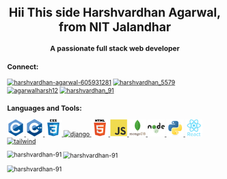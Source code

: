 <h1 align="center">Hii This side Harshvardhan Agarwal, from NIT Jalandhar</h1>
<h3 align="center">A passionate full stack web developer</h3>
<p align="left"> <h3>Connect: </h3>
<a href="https://linkedin.com/in/harshvardhan-agarwal-605931281" target="blank"><img align="center" src="https://raw.githubusercontent.com/rahuldkjain/github-profile-readme-generator/master/src/images/icons/Social/linked-in-alt.svg" alt="harshvardhan-agarwal-605931281" height="30" width="40" /></a>
<a href="https://instagram.com/harshvardhan_5579" target="blank"><img align="center" src="https://raw.githubusercontent.com/rahuldkjain/github-profile-readme-generator/master/src/images/icons/Social/instagram.svg" alt="harshvardhan_5579" height="30" width="40" /></a>
<a href="https://www.codechef.com/users/agarwalharsh12" target="blank"><img align="center" src="https://cdn.jsdelivr.net/npm/simple-icons@3.1.0/icons/codechef.svg" alt="agarwalharsh12" height="30" width="40" color="yellow" /></a>
<a href="https://www.leetcode.com/Harshvardhan_91" target="blank"><img align="center" src="https://raw.githubusercontent.com/rahuldkjain/github-profile-readme-generator/master/src/images/icons/Social/leet-code.svg" alt="harshvardhan_91" height="30" width="40" /></a>
</p>

<h3 align="left">Languages and Tools:</h3>
<p align="left"> <a href="https://www.cprogramming.com/" target="_blank" rel="noreferrer"> <img src="https://raw.githubusercontent.com/devicons/devicon/master/icons/c/c-original.svg" alt="c" width="40" height="40"/> </a>  <a href="https://www.w3schools.com/cpp/" target="_blank" rel="noreferrer"> <img src="https://raw.githubusercontent.com/devicons/devicon/master/icons/cplusplus/cplusplus-original.svg" alt="cplusplus" width="40" height="40"/> </a> <a href="https://www.w3schools.com/css/" target="_blank" rel="noreferrer"> <img src="https://raw.githubusercontent.com/devicons/devicon/master/icons/css3/css3-original-wordmark.svg" alt="css3" width="40" height="40"/> </a> <a href="https://www.djangoproject.com/" target="_blank" rel="noreferrer"> <img src="https://cdn.worldvectorlogo.com/logos/django.svg" alt="django" width="40" height="40"/> </a> <a href="https://www.w3.org/html/" target="_blank" rel="noreferrer"> <img src="https://raw.githubusercontent.com/devicons/devicon/master/icons/html5/html5-original-wordmark.svg" alt="html5" width="40" height="40"/> </a> <a href="https://developer.mozilla.org/en-US/docs/Web/JavaScript" target="_blank" rel="noreferrer"> <img src="https://raw.githubusercontent.com/devicons/devicon/master/icons/javascript/javascript-original.svg" alt="javascript" width="40" height="40"/> </a> <a href="https://www.mongodb.com/" target="_blank" rel="noreferrer"> <img src="https://raw.githubusercontent.com/devicons/devicon/master/icons/mongodb/mongodb-original-wordmark.svg" alt="mongodb" width="40" height="40"/> </a> <a href="https://nodejs.org" target="_blank" rel="noreferrer"> <img src="https://raw.githubusercontent.com/devicons/devicon/master/icons/nodejs/nodejs-original-wordmark.svg" alt="nodejs" width="40" height="40"/> </a> <a href="https://www.python.org" target="_blank" rel="noreferrer"> <img src="https://raw.githubusercontent.com/devicons/devicon/master/icons/python/python-original.svg" alt="python" width="40" height="40"/> </a> <a href="https://reactjs.org/" target="_blank" rel="noreferrer"> <img src="https://raw.githubusercontent.com/devicons/devicon/master/icons/react/react-original-wordmark.svg" alt="react" width="40" height="40"/> </a> <a href="https://tailwindcss.com/" target="_blank" rel="noreferrer"> <img src="https://www.vectorlogo.zone/logos/tailwindcss/tailwindcss-icon.svg" alt="tailwind" width="40" height="40"/> </a> </p>

<p><img align="left" src="https://github-readme-stats.vercel.app/api/top-langs?username=harshvardhan-91&show_icons=true&theme=dark&bg_color=000000&locale=en&layout=compact" alt="harshvardhan-91" /></p>

<p>&nbsp;<img align="center" src="https://github-readme-stats.vercel.app/api?username=harshvardhan-91&show_icons=true&theme=dark&bg_color=000000&locale=en" alt="harshvardhan-91" /></p>

<p><img align="center" src="https://github-readme-streak-stats.herokuapp.com/?user=harshvardhan-91&theme=dark&bg_color=000000" alt="harshvardhan-91" /></p>





